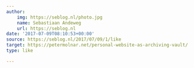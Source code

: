 ```yaml
---
author:
    img: https://seblog.nl/photo.jpg
    name: Sebastiaan Andeweg
    url: https://seblog.nl
date: '2017-07-09T08:10:53+00:00'
source: https://seblog.nl/2017/07/09/1/like
target: https://petermolnar.net/personal-website-as-archiving-vault/
type: like

---
```


